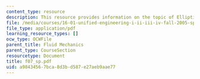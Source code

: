 ```yaml
---
content_type: resource
description: This resource provides information on the topic of Elliptical Lift Distribution.
file: /media/courses/16-01-unified-engineering-i-ii-iii-iv-fall-2005-spring-2006/a98434567bca8d3bd587e27aeb9aae77_f07_sp.pdf
file_type: application/pdf
learning_resource_types: []
ocw_type: OCWFile
parent_title: Fluid Mechanics
parent_type: CourseSection
resourcetype: Document
title: f07_sp.pdf
uid: a9843456-7bca-8d3b-d587-e27aeb9aae77
---
```


